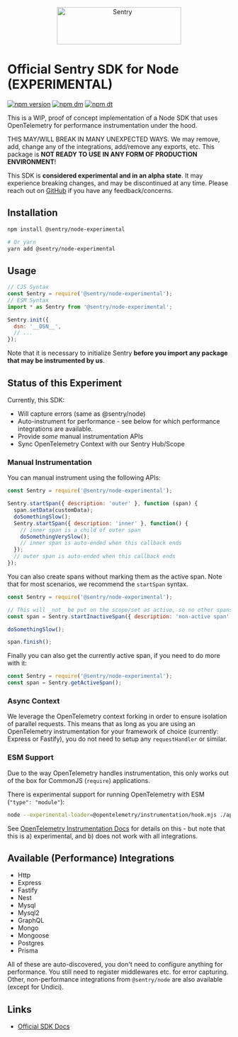 <p align="center">
  <a href="https://sentry.io/?utm_source=github&utm_medium=logo" target="_blank">
    <img src="https://sentry-brand.storage.googleapis.com/sentry-wordmark-dark-280x84.png" alt="Sentry" width="280" height="84">
  </a>
</p>

# Official Sentry SDK for Node (EXPERIMENTAL)

[![npm version](https://img.shields.io/npm/v/@sentry/node-experimental.svg)](https://www.npmjs.com/package/@sentry/node-experimental)
[![npm dm](https://img.shields.io/npm/dm/@sentry/node-experimental.svg)](https://www.npmjs.com/package/@sentry/node-experimental)
[![npm dt](https://img.shields.io/npm/dt/@sentry/node-experimental.svg)](https://www.npmjs.com/package/@sentry/node-experimental)

This is a WIP, proof of concept implementation of a Node SDK that uses OpenTelemetry for performance instrumentation under the hood.

THIS MAY/WILL BREAK IN MANY UNEXPECTED WAYS. We may remove, add, change any of the integrations, add/remove any exports, etc.
This package is **NOT READY TO USE IN ANY FORM OF PRODUCTION ENVIRONMENT**!

This SDK is **considered experimental and in an alpha state**. It may experience breaking changes, and may be discontinued at any time. Please reach out on
[GitHub](https://github.com/getsentry/sentry-javascript/issues/new/choose) if you have any feedback/concerns.

## Installation

```bash
npm install @sentry/node-experimental

# Or yarn
yarn add @sentry/node-experimental
```

## Usage

```js
// CJS Syntax
const Sentry = require('@sentry/node-experimental');
// ESM Syntax
import * as Sentry from '@sentry/node-experimental';

Sentry.init({
  dsn: '__DSN__',
  // ...
});
```

Note that it is necessary to initialize Sentry **before you import any package that may be instrumented by us**.

## Status of this Experiment

Currently, this SDK:

* Will capture errors (same as @sentry/node)
* Auto-instrument for performance - see below for which performance integrations are available.
* Provide _some_ manual instrumentation APIs
* Sync OpenTelemetry Context with our Sentry Hub/Scope

### Manual Instrumentation

You can manual instrument using the following APIs:

```js
const Sentry = require('@sentry/node-experimental');

Sentry.startSpan({ description: 'outer' }, function (span) {
  span.setData(customData);
  doSomethingSlow();
  Sentry.startSpan({ description: 'inner' }, function() {
    // inner span is a child of outer span
    doSomethingVerySlow();
    // inner span is auto-ended when this callback ends
  });
  // outer span is auto-ended when this callback ends
});
```

You can also create spans without marking them as the active span.
Note that for most scenarios, we recommend the `startSpan` syntax.

```js
const Sentry = require('@sentry/node-experimental');

// This will _not_ be put on the scope/set as active, so no other spans will be attached to it
const span = Sentry.startInactiveSpan({ description: 'non-active span' });

doSomethingSlow();

span.finish();
```

Finally you can also get the currently active span, if you need to do more with it:

```js
const Sentry = require('@sentry/node-experimental');
const span = Sentry.getActiveSpan();
```

### Async Context

We leverage the OpenTelemetry context forking in order to ensure isolation of parallel requests.
This means that as long as you are using an OpenTelemetry instrumentation for your framework of choice
(currently: Express or Fastify), you do not need to setup any `requestHandler` or similar.

### ESM Support

Due to the way OpenTelemetry handles instrumentation, this only works out of the box for CommonJS (`require`) applications.


There is experimental support for running OpenTelemetry with ESM (`"type": "module"`):

```bash
node --experimental-loader=@opentelemetry/instrumentation/hook.mjs ./app.js
```

See [OpenTelemetry Instrumentation Docs](https://github.com/open-telemetry/opentelemetry-js/tree/main/experimental/packages/opentelemetry-instrumentation#instrumentation-for-es-modules-in-nodejs-experimental) for details on this -
but note that this is a) experimental, and b) does not work with all integrations.

## Available (Performance) Integrations

* Http
* Express
* Fastify
* Nest
* Mysql
* Mysql2
* GraphQL
* Mongo
* Mongoose
* Postgres
* Prisma

All of these are auto-discovered, you don't need to configure anything for performance.
You still need to register middlewares etc. for error capturing.
Other, non-performance integrations from `@sentry/node` are also available (except for Undici).

## Links

- [Official SDK Docs](https://docs.sentry.io/quickstart/)
